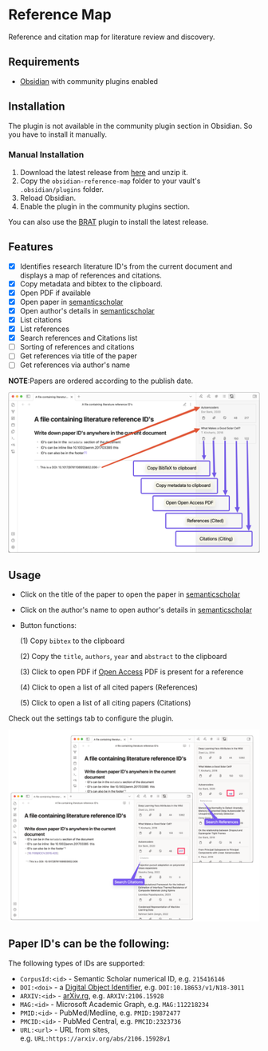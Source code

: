 # Reference Map
Reference and citation map for literature review and discovery. 

## Requirements
- [Obsidian](https://obsidian.md/) with community plugins enabled

## Installation
The plugin is not available in the community plugin section in Obsidian. So you have to install it manually.

### Manual Installation
1. Download the latest release from [here](https://github.com/anoopkcn/obsidian-reference-map/releases) and unzip it.
2. Copy the `obsidian-reference-map` folder to your vault's `.obsidian/plugins` folder.
3. Reload Obsidian.
4. Enable the plugin in the community plugins section.

You can also use the [BRAT](https://github.com/TfTHacker/obsidian42-brat/) plugin to install the latest release.

## Features
- [x] Identifies research literature ID's from the current document and displays a map of references and citations. 
- [x] Copy metadata and bibtex to the clipboard.
- [x] Open PDF if available
- [x] Open paper in [semanticscholar](https://www.semanticscholar.org/)
- [x] Open author's details in [semanticscholar](https://www.semanticscholar.org/)
- [x] List citations
- [x] List references
- [x] Search references and Citations list
- [ ] Sorting of references and citations
- [ ] Get references via title of the paper
- [ ] Get references via author's name

**NOTE**:Papers are ordered according to the publish date.

![obsidian-reference-map-demo](./images/obsidian-reference-map.png)

## Usage
- Click on the title of the paper to open the paper in [semanticscholar](https://www.semanticscholar.org/)
- Click on the author's name to open author's details in [semanticscholar](https://www.semanticscholar.org/)
- Button functions:

    (1) Copy `bibtex` to the clipboard

    (2) Copy the `title`, `authors`, `year` and `abstract` to the clipboard

    (3) Click to open PDF if [Open Access](https://de.wikipedia.org/wiki/Open_Access) PDF is present for a reference

    (4) Click to open a list of all cited papers (References)

    (5) Click to open a list of all citing papers (Citations)
    
Check out the settings tab to configure the plugin.

![orm-ref-cite](./images/orm-references-citations.png)


## Paper ID's can be the following:
The following types of IDs are supported:
- `CorpusId:<id>` - Semantic Scholar numerical ID, e.g. `215416146`
- `DOI:<doi>` - a [Digital Object Identifier](http://doi.org/), e.g. `DOI:10.18653/v1/N18-3011`
- `ARXIV:<id>` - [arXiv.rg](https://arxiv.org/), e.g. `ARXIV:2106.15928`
- `MAG:<id>` - Microsoft Academic Graph, e.g. `MAG:112218234`
- `PMID:<id>` - PubMed/Medline, e.g. `PMID:19872477`
- `PMCID:<id>` - PubMed Central, e.g. `PMCID:2323736`
- `URL:<url>` - URL from sites, e.g. `URL:https://arxiv.org/abs/2106.15928v1`
<!-- - `ACL:<id>` - Association for Computational Linguistics, e.g. `ACL:W12-3903` -->

